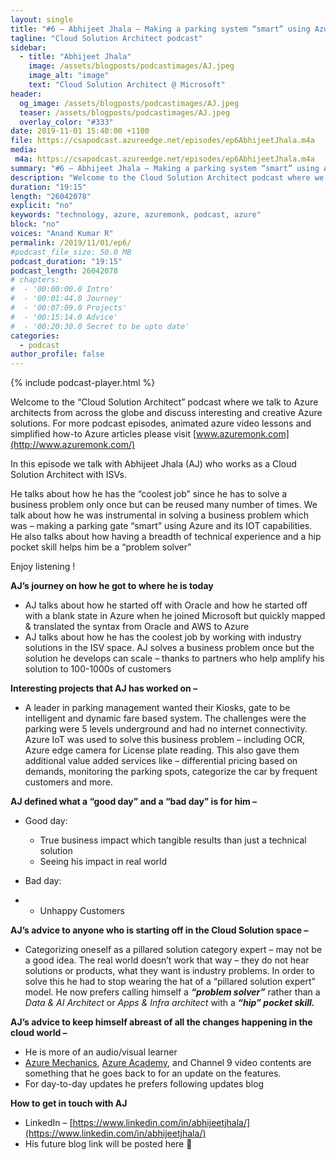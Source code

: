 ```yaml
---
layout: single
title: "#6 – Abhijeet Jhala – Making a parking system “smart” using Azure"
tagline: "Cloud Solution Architect podcast"
sidebar:
  - title: "Abhijeet Jhala"
    image: /assets/blogposts/podcastimages/AJ.jpeg
    image_alt: "image"
    text: "Cloud Solution Architect @ Microsoft"
header:
  og_image: /assets/blogposts/podcastimages/AJ.jpeg
  teaser: /assets/blogposts/podcastimages/AJ.jpeg
  overlay_color: "#333"
date: 2019-11-01 15:40:00 +1100
file: https://csapodcast.azureedge.net/episodes/ep6AbhijeetJhala.m4a
media: 
 m4a: https://csapodcast.azureedge.net/episodes/ep6AbhijeetJhala.m4a
summary: "#6 – Abhijeet Jhala – Making a parking system “smart” using Azure"
description: "Welcome to the Cloud Solution Architect podcast where we talk to Azure architects from across the globe and discuss interesting and creative Azure solutions. For more podcast episodes, animated azure video lessons and simplified how-to Azure articles please visit www.azuremonk.com. In this episode we talk with Abhijeet Jhala (AJ) who works as a Cloud Solution Architect with ISVs. He talks about how he has the “coolest job” since he has to solve a business problem only once but can be reused many number of times. We talk about how he was instrumental in solving a business problem which was – making a parking gate “smart” using Azure and its IOT capabilities. He also talks about how having a breadth of technical experience and a hip pocket skill helps him be a “problem solver"
duration: "19:15" 
length: "26042078"
explicit: "no" 
keywords: "technology, azure, azuremonk, podcast, azure"
block: "no" 
voices: "Anand Kumar R"
permalink: /2019/11/01/ep6/
#podcast_file_size: 50.0 MB 
podcast_duration: "19:15" 
podcast_length: 26042078
# chapters:
#  - '00:00:00.0 Intro'
#  - '00:01:44.0 Journey'
#  - '00:07:09.0 Projects'
#  - '00:15:14.0 Advice'
#  - '00:20:30.0 Secret to be upto date'
categories:
  - podcast
author_profile: false
---
```


{% include podcast-player.html %}


Welcome to the “Cloud Solution Architect” podcast where we talk to Azure architects from across the globe and discuss interesting and creative Azure solutions. For more podcast episodes, animated azure video lessons and simplified how-to Azure articles please visit [www.azuremonk.com](http://www.azuremonk.com/)

In this episode we talk with Abhijeet Jhala (AJ) who works as a Cloud Solution Architect with ISVs.

He talks about how he has the “coolest job” since he has to solve a business problem only once but can be reused many number of times. We talk about how he was instrumental in solving a business problem which was – making a parking gate “smart” using Azure and its IOT capabilities. He also talks about how having a breadth of technical experience and a hip pocket skill helps him be a “problem solver”

Enjoy listening !

**AJ’s journey on how he got to where he is today**

*   AJ talks about how he started off with Oracle and how he started off with a blank state in Azure when he joined Microsoft but quickly mapped & translated the syntax from Oracle and AWS to Azure
*   AJ talks about how he has the coolest job by working with industry solutions in the ISV space. AJ solves a business problem once but the solution he develops can scale – thanks to partners who help amplify his solution to 100-1000s of customers

**Interesting projects that AJ has worked on –**

*   A leader in parking management wanted their Kiosks, gate to be intelligent and dynamic fare based system. The challenges were the parking were 5 levels underground and had no internet connectivity. Azure IoT was used to solve this business problem – including OCR, Azure edge camera for License plate reading. This also gave them additional value added services like – differential pricing based on demands, monitoring the parking spots, categorize the car by frequent customers and more.

**AJ defined what a “good day” and a “bad day” is for him –**

*   Good day:
    *   True business impact which tangible results than just a technical solution
    *   Seeing his impact in real world
*   Bad day:

*   *   Unhappy Customers

**AJ’s advice to anyone who is starting off in the Cloud Solution space –**

*   Categorizing oneself as a pillared solution category expert – may not be a good idea. The real world doesn’t work that way – they do not hear solutions or products, what they want is industry problems. In order to solve this he had to stop wearing the hat of a “pillared solution expert” model. He now prefers calling himself a **_“problem solver”_** rather than a _Data & AI Architect_ or _Apps & Infra architect_ with a **_“hip” pocket skill._**

**AJ’s advice to keep himself abreast of all the changes happening in the cloud world –**

*   He is more of an audio/visual learner
*   [Azure Mechanics](https://www.youtube.com/user/OfficeGarageSeries), [Azure Academy](https://www.youtube.com/channel/UC-MXgaFhsYU8PkqgKBdnusQ), and Channel 9 video contents are something that he goes back to for an update on the features.
*   For day-to-day updates he prefers following updates blog

**How to get in touch with AJ**

*   LinkedIn – [https://www.linkedin.com/in/abhijeetjhala/](https://www.linkedin.com/in/abhijeetjhala/)
*   His future blog link will be posted here 🙂

